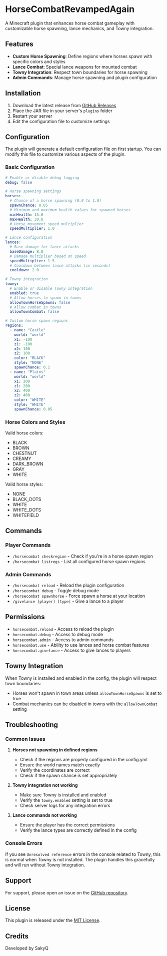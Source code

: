 # HorseCombatRevampedAgain

A Minecraft plugin that enhances horse combat gameplay with customizable horse spawning, lance mechanics, and Towny integration.

## Features

- **Custom Horse Spawning**: Define regions where horses spawn with specific colors and styles
- **Lance Combat**: Special lance weapons for mounted combat
- **Towny Integration**: Respect town boundaries for horse spawning
- **Admin Commands**: Manage horse spawning and plugin configuration

## Installation

1. Download the latest release from [GitHub Releases](https://github.com/YourUsername/HorsecombatRevampedAgain/releases)
2. Place the JAR file in your server's `plugins` folder
3. Restart your server
4. Edit the configuration file to customize settings

## Configuration

The plugin will generate a default configuration file on first startup. You can modify this file to customize various aspects of the plugin.

### Basic Configuration

```yaml
# Enable or disable debug logging
debug: false

# Horse spawning settings
horses:
  # Chance of a horse spawning (0.0 to 1.0)
  spawnChance: 0.05
  # Minimum and maximum health values for spawned horses
  minHealth: 15.0
  maxHealth: 30.0
  # Horse movement speed multiplier
  speedMultiplier: 1.0

# Lance configuration
lances:
  # Base damage for lance attacks
  baseDamage: 8.0
  # Damage multiplier based on speed
  speedMultiplier: 1.5
  # Cooldown between lance attacks (in seconds)
  cooldown: 2.0

# Towny integration
towny:
  # Enable or disable Towny integration
  enabled: true
  # Allow horses to spawn in towns
  allowTownHorseSpawns: false
  # Allow combat in towns
  allowTownCombat: false

# Custom horse spawn regions
regions:
  - name: "Castle"
    world: "world"
    x1: -100
    z1: -100
    x2: 100
    z2: 100
    color: "BLACK"
    style: "NONE"
    spawnChance: 0.1
  - name: "Plains"
    world: "world"
    x1: 200
    z1: 200
    x2: 400
    z2: 400
    color: "WHITE"
    style: "WHITE"
    spawnChance: 0.05
```

### Horse Colors and Styles

Valid horse colors:
- BLACK
- BROWN
- CHESTNUT
- CREAMY
- DARK_BROWN
- GRAY
- WHITE

Valid horse styles:
- NONE
- BLACK_DOTS
- WHITE
- WHITE_DOTS
- WHITEFIELD

## Commands

### Player Commands

- `/horsecombat checkregion` - Check if you're in a horse spawn region
- `/horsecombat listregs` - List all configured horse spawn regions

### Admin Commands

- `/horsecombat reload` - Reload the plugin configuration
- `/horsecombat debug` - Toggle debug mode
- `/horsecombat spawnhorse` - Force spawn a horse at your location
- `/givelance [player] [type]` - Give a lance to a player

## Permissions

- `horsecombat.reload` - Access to reload the plugin
- `horsecombat.debug` - Access to debug mode
- `horsecombat.admin` - Access to admin commands
- `horsecombat.use` - Ability to use lances and horse combat features
- `horsecombat.givelance` - Access to give lances to players

## Towny Integration

When Towny is installed and enabled in the config, the plugin will respect town boundaries:

- Horses won't spawn in town areas unless `allowTownHorseSpawns` is set to true
- Combat mechanics can be disabled in towns with the `allowTownCombat` setting

## Troubleshooting

### Common Issues

1. **Horses not spawning in defined regions**
   - Check if the regions are properly configured in the config.yml
   - Ensure the world names match exactly
   - Verify the coordinates are correct
   - Check if the spawn chance is set appropriately

2. **Towny integration not working**
   - Make sure Towny is installed and enabled
   - Verify the `towny.enabled` setting is set to true
   - Check server logs for any integration errors

3. **Lance commands not working**
   - Ensure the player has the correct permissions
   - Verify the lance types are correctly defined in the config

### Console Errors

If you see `Unresolved reference` errors in the console related to Towny, this is normal when Towny is not installed. The plugin handles this gracefully and will run without Towny integration.

## Support

For support, please open an issue on the [GitHub repository](https://github.com/YourUsername/HorsecombatRevampedAgain/issues).

## License

This plugin is released under the [MIT License](LICENSE).

## Credits

Developed by SakyQ
